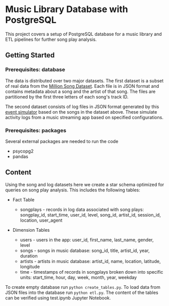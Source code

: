 # Music Library Database with PostgreSQL

This project covers a setup of PostgreSQL database for a music library and ETL pipelines for further song play analysis.

## Getting Started

### Prerequisites: database

The data is distributed over two major datasets. The first dataset is a subset of real data from the [Million Song Dataset](http://millionsongdataset.com/). Each file is in JSON format and contains metadata about a song and the artist of that song. The files are partitioned by the first three letters of each song's track ID. 

The second dataset consists of log files in JSON format generated by this [event simulator](https://github.com/Interana/eventsim) based on the songs in the dataset above. These simulate activity logs from a music streaming app based on specified configurations.

### Prerequisites: packages

Several external packages are needed to run the code

* psycopg2
* pandas

## Content

Using the song and log datasets here we create a star schema optimized for queries on song play analysis. This includes the following tables:

* Fact Table

    * songplays - records in log data associated with song plays: 
    songplay_id, start_time, user_id, level, song_id, artist_id, session_id, location, user_agent

* Dimension Tables

    * users - users in the app:
    user_id, first_name, last_name, gender, level
    * songs - songs in music database:
    song_id, title, artist_id, year, duration
    * artists - artists in music database:
    artist_id, name, location, latitude, longitude
    * time - timestamps of records in songplays broken down into specific units:
        start_time, hour, day, week, month, year, weekday

To create empty database run `python create_tables.py`. To load data from JSON files into the database run `python etl.py`. The content of the tables can be verified using test.ipynb Jupyter Notebook.
